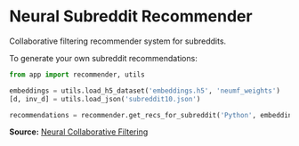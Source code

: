 # Neural Subreddit Recommender

Collaborative filtering recommender system for subreddits.

To generate your own subreddit recommendations:

```python
from app import recommender, utils

embeddings = utils.load_h5_dataset('embeddings.h5', 'neumf_weights')
[d, inv_d] = utils.load_json('subreddit10.json')

recommendations = recommender.get_recs_for_subreddit('Python', embeddings, d, inv_d, num_recommendations=10)
```

**Source:**
[Neural Collaborative Filtering](https://github.com/hexiangnan/neural_collaborative_filtering)


